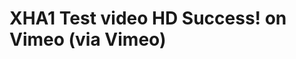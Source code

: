 <!--
id: 373124449
link: http://tumblr.atmos.org/post/373124449/xha1-test-video-hd-success-on-vimeo-via-vimeo
slug: xha1-test-video-hd-success-on-vimeo-via-vimeo
date: Fri Feb 05 2010 16:35:29 GMT-0800 (PST)
publish: 2010-02-05
tags: 
title: XHA1 Test video HD Success! on Vimeo (via Vimeo)
-->


XHA1 Test video HD Success! on Vimeo (via Vimeo)
================================================



